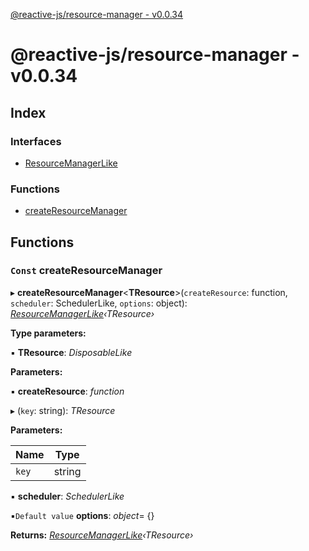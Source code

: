 [@reactive-js/resource-manager - v0.0.34](README.md)

# @reactive-js/resource-manager - v0.0.34

## Index

### Interfaces

* [ResourceManagerLike](interfaces/resourcemanagerlike.md)

### Functions

* [createResourceManager](README.md#const-createresourcemanager)

## Functions

### `Const` createResourceManager

▸ **createResourceManager**<**TResource**>(`createResource`: function, `scheduler`: SchedulerLike, `options`: object): *[ResourceManagerLike](interfaces/resourcemanagerlike.md)‹TResource›*

**Type parameters:**

▪ **TResource**: *DisposableLike*

**Parameters:**

▪ **createResource**: *function*

▸ (`key`: string): *TResource*

**Parameters:**

Name | Type |
------ | ------ |
`key` | string |

▪ **scheduler**: *SchedulerLike*

▪`Default value`  **options**: *object*=  {}

**Returns:** *[ResourceManagerLike](interfaces/resourcemanagerlike.md)‹TResource›*
